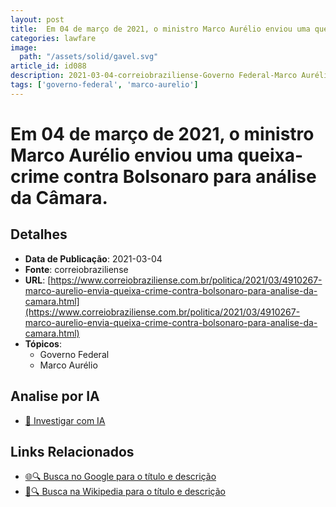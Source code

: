```yaml
---
layout: post
title:  Em 04 de março de 2021, o ministro Marco Aurélio enviou uma queixa-crime contra Bolsonaro para análise da Câmara.
categories: lawfare
image: 
  path: "/assets/solid/gavel.svg"
article_id: id088
description: 2021-03-04-correiobraziliense-Governo Federal-Marco Aurélio
tags: ['governo-federal', 'marco-aurelio']
---
```


# Em 04 de março de 2021, o ministro Marco Aurélio enviou uma queixa-crime contra Bolsonaro para análise da Câmara.

## Detalhes
- **Data de Publicação**: 2021-03-04
- **Fonte**: correiobraziliense
- **URL**: [https://www.correiobraziliense.com.br/politica/2021/03/4910267-marco-aurelio-envia-queixa-crime-contra-bolsonaro-para-analise-da-camara.html](https://www.correiobraziliense.com.br/politica/2021/03/4910267-marco-aurelio-envia-queixa-crime-contra-bolsonaro-para-analise-da-camara.html)
- **Tópicos**:
  - Governo Federal
  - Marco Aurélio

## Analise por IA
- [🤖 Investigar com IA](https://www.perplexity.ai/search?q=%22not%C3%ADcia%20artigo%20Brasil%22%20Em%2004%20de%20mar%C3%A7o%20de%202021%2C%20o%20ministro%20Marco%20Aur%C3%A9lio%20enviou%20uma%20queixa-crime%20contra%20Bolsonaro%20para%20an%C3%A1lise%20da%20C%C3%A2mara.%20correiobraziliense%202021-03-04)

## Links Relacionados
- [🌐🔍 Busca no Google para o título e descrição](https://www.google.com/search?q=%22not%C3%ADcia%20artigo%20Brasil%22%20Em%2004%20de%20mar%C3%A7o%20de%202021%2C%20o%20ministro%20Marco%20Aur%C3%A9lio%20enviou%20uma%20queixa-crime%20contra%20Bolsonaro%20para%20an%C3%A1lise%20da%20C%C3%A2mara.%20correiobraziliense%202021-03-04)
- [📖🔍 Busca na Wikipedia para o título e descrição](https://pt.wikipedia.org/w/index.php?search=%22not%C3%ADcia%20artigo%20Brasil%22%20Em%2004%20de%20mar%C3%A7o%20de%202021%2C%20o%20ministro%20Marco%20Aur%C3%A9lio%20enviou%20uma%20queixa-crime%20contra%20Bolsonaro%20para%20an%C3%A1lise%20da%20C%C3%A2mara.%20correiobraziliense%202021-03-04)

